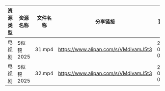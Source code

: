 | 资源类型 | 资源名称    | 文件名称   | 分享链接                                 | 更新时间                |
| ---- | ------- | ------ | ------------------------------------ | ------------------- |
| 电视剧  | S似锦2025 | 31.mp4 | https://www.alipan.com/s/VMdivamJ5t3 | 2025-03-17 00:07:38 |
| 电视剧  | S似锦2025 | 32.mp4 | https://www.alipan.com/s/VMdivamJ5t3 | 2025-03-17 00:07:37 |
